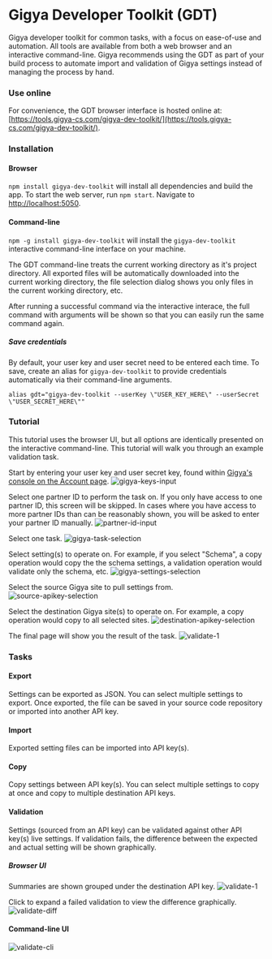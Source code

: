 Gigya Developer Toolkit (GDT)
==================

Gigya developer toolkit for common tasks, with a focus on ease-of-use and automation. All tools are available from both a web browser and an interactive command-line. Gigya recommends using the GDT as part of your build process to automate import and validation of Gigya settings instead of managing the process by hand.



### Use online

For convenience, the GDT browser interface is hosted online at: [https://tools.gigya-cs.com/gigya-dev-toolkit/](https://tools.gigya-cs.com/gigya-dev-toolkit/).


### Installation

#### Browser

````npm install gigya-dev-toolkit```` will install all dependencies and build the app. To start the web server, run ````npm start````. Navigate to [http://localhost:5050](http://localhost:5050).


#### Command-line

````npm -g install gigya-dev-toolkit```` will install the ````gigya-dev-toolkit```` interactive command-line interface on your machine.

The GDT command-line treats the current working directory as it's project directory. All exported files will be automatically downloaded into the current working directory, the file selection dialog shows you only files in the current working directory, etc. 

After running a successful command via the interactive interace, the full command with arguments will be shown so that you can easily run the same command again.

##### Save credentials

By default, your user key and user secret need to be entered each time. To save, create an alias for ````gigya-dev-toolkit```` to provide credentials automatically via their command-line arguments.

````
alias gdt="gigya-dev-toolkit --userKey \"USER_KEY_HERE\" --userSecret \"USER_SECRET_HERE\""
````



### Tutorial

This tutorial uses the browser UI, but all options are identically presented on the interactive command-line. This tutorial will walk you through an example validation task.

Start by entering your user key and user secret key, found within [Gigya's console on the Account page](https://console.gigya.com/site/account.aspx/Settings).
![gigya-keys-input](https://cloud.githubusercontent.com/assets/1831484/10328467/d45d59da-6c69-11e5-9a6f-92addcd411ae.png)

Select one partner ID to perform the task on. If you only have access to one partner ID, this screen will be skipped. In cases where you have access to more partner IDs than can be reasonably shown, you will be asked to enter your partner ID manually.
![partner-id-input](https://cloud.githubusercontent.com/assets/1831484/10328483/18196470-6c6a-11e5-8f33-07a19ad40b35.png)

Select one task.
![gigya-task-selection](https://cloud.githubusercontent.com/assets/1831484/10328509/76ec4508-6c6a-11e5-8cd7-df1f4ccf1713.png)

Select setting(s) to operate on. For example, if you select "Schema", a copy operation would copy the the schema settings, a validation operation would validate only the schema, etc.
![gigya-settings-selection](https://cloud.githubusercontent.com/assets/1831484/10328536/b6a90b90-6c6a-11e5-84eb-0a68a439537a.png)

Select the source Gigya site to pull settings from.
![source-apikey-selection](https://cloud.githubusercontent.com/assets/1831484/10328540/cfd166c6-6c6a-11e5-8988-1bd77a396644.png)

Select the destination Gigya site(s) to operate on. For example, a copy operation would copy to all selected sites.
![destination-apikey-selection](https://cloud.githubusercontent.com/assets/1831484/10328562/19de2bf0-6c6b-11e5-9c2a-d8973235dc6f.png)

The final page will show you the result of the task.
![validate-1](https://cloud.githubusercontent.com/assets/1831484/10328281/8335800c-6c67-11e5-8c62-f6955bd887aa.png)


### Tasks


#### Export

Settings can be exported as JSON. You can select multiple settings to export. Once exported, the file can be saved in your source code repository or imported into another API key.


#### Import

Exported setting files can be imported into API key(s).


#### Copy

Copy settings between API key(s). You can select multiple settings to copy at once and copy to multiple destination API keys.


#### Validation

Settings (sourced from an API key) can be validated against other API key(s) live settings. If validation fails, the difference between the expected and actual setting will be shown graphically.

##### Browser UI

Summaries are shown grouped under the destination API key.
![validate-1](https://cloud.githubusercontent.com/assets/1831484/10328281/8335800c-6c67-11e5-8c62-f6955bd887aa.png)

Click to expand a failed validation to view the difference graphically.
![validate-diff](https://cloud.githubusercontent.com/assets/1831484/10328295/b730673c-6c67-11e5-882f-cde4934548e6.png)

#### Command-line UI

![validate-cli](https://cloud.githubusercontent.com/assets/1831484/10328373/a4f8dd1e-6c68-11e5-9cea-b6cf6af7a614.png)
